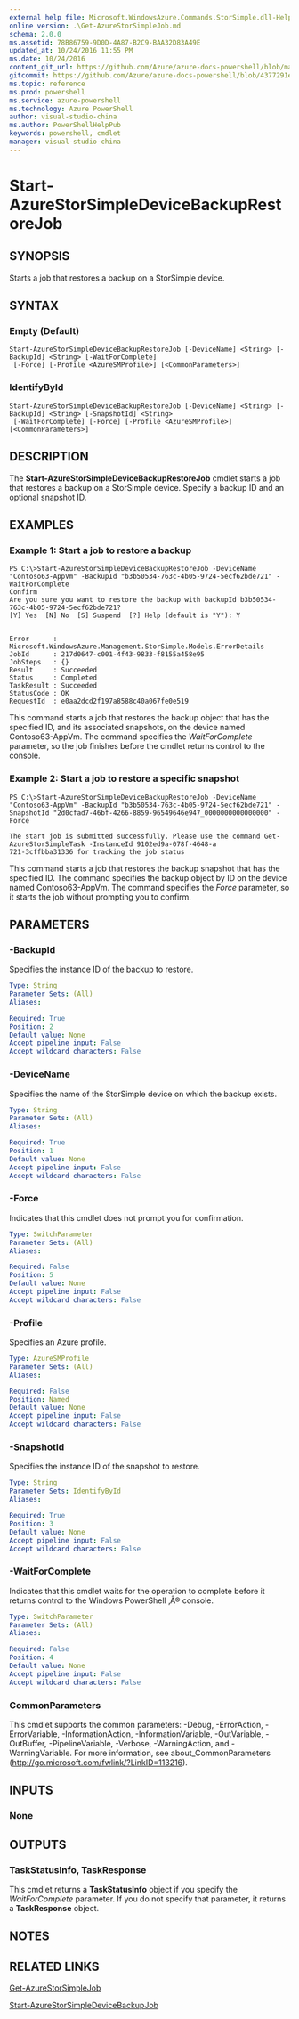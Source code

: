 ```yaml
---
external help file: Microsoft.WindowsAzure.Commands.StorSimple.dll-Help.xml
online version: .\Get-AzureStorSimpleJob.md
schema: 2.0.0
ms.assetid: 78B86759-9D0D-4A87-B2C9-BAA32D83A49E
updated_at: 10/24/2016 11:55 PM
ms.date: 10/24/2016
content_git_url: https://github.com/Azure/azure-docs-powershell/blob/master/azureps-cmdlets-docs/ServiceManagement/Azure.StorSimple/v2.1.0/Start-AzureStorSimpleDeviceBackupRestoreJob.md
gitcommit: https://github.com/Azure/azure-docs-powershell/blob/4377291ee360e58e2c1c5d644155daf6a0279055/azureps-cmdlets-docs/ServiceManagement/Azure.StorSimple/v2.1.0/Start-AzureStorSimpleDeviceBackupRestoreJob.md
ms.topic: reference
ms.prod: powershell
ms.service: azure-powershell
ms.technology: Azure PowerShell
author: visual-studio-china
ms.author: PowerShellHelpPub
keywords: powershell, cmdlet
manager: visual-studio-china
---
```


# Start-AzureStorSimpleDeviceBackupRestoreJob

## SYNOPSIS
Starts a job that restores a backup on a StorSimple device.

## SYNTAX

### Empty (Default)
```
Start-AzureStorSimpleDeviceBackupRestoreJob [-DeviceName] <String> [-BackupId] <String> [-WaitForComplete]
 [-Force] [-Profile <AzureSMProfile>] [<CommonParameters>]
```

### IdentifyById
```
Start-AzureStorSimpleDeviceBackupRestoreJob [-DeviceName] <String> [-BackupId] <String> [-SnapshotId] <String>
 [-WaitForComplete] [-Force] [-Profile <AzureSMProfile>] [<CommonParameters>]
```

## DESCRIPTION
The **Start-AzureStorSimpleDeviceBackupRestoreJob** cmdlet starts a job that restores a backup on a StorSimple device.
Specify a backup ID and an optional snapshot ID.

## EXAMPLES

### Example 1: Start a job to restore a backup
```
PS C:\>Start-AzureStorSimpleDeviceBackupRestoreJob -DeviceName "Contoso63-AppVm" -BackupId "b3b50534-763c-4b05-9724-5ecf62bde721" -WaitForComplete
Confirm
Are you sure you want to restore the backup with backupId b3b50534-763c-4b05-9724-5ecf62bde721? 
[Y] Yes  [N] No  [S] Suspend  [?] Help (default is "Y"): Y


Error      : Microsoft.WindowsAzure.Management.StorSimple.Models.ErrorDetails
JobId      : 217d0647-c001-4f43-9833-f8155a458e95
JobSteps   : {}
Result     : Succeeded
Status     : Completed
TaskResult : Succeeded
StatusCode : OK
RequestId  : e0aa2dcd2f197a8588c40a067fe0e519
```

This command starts a job that restores the backup object that has the specified ID, and its associated snapshots, on the device named Contoso63-AppVm.
The command specifies the *WaitForComplete* parameter, so the job finishes before the cmdlet returns control to the console.

### Example 2: Start a job to restore a specific snapshot
```
PS C:\>Start-AzureStorSimpleDeviceBackupRestoreJob -DeviceName "Contoso63-AppVm" -BackupId "b3b50534-763c-4b05-9724-5ecf62bde721" -SnapshotId "2d0cfad7-46bf-4266-8859-96549646e947_0000000000000000" -Force

The start job is submitted successfully. Please use the command Get-AzureStorSimpleTask -InstanceId 9102ed9a-078f-4648-a
721-3cffbba31336 for tracking the job status
```

This command starts a job that restores the backup snapshot that has the specified ID.
The command specifies the backup object by ID on the device named Contoso63-AppVm.
The command specifies the *Force* parameter, so it starts the job without prompting you to confirm.

## PARAMETERS

### -BackupId
Specifies the instance ID of the backup to restore.

```yaml
Type: String
Parameter Sets: (All)
Aliases: 

Required: True
Position: 2
Default value: None
Accept pipeline input: False
Accept wildcard characters: False
```

### -DeviceName
Specifies the name of the StorSimple device on which the backup exists.

```yaml
Type: String
Parameter Sets: (All)
Aliases: 

Required: True
Position: 1
Default value: None
Accept pipeline input: False
Accept wildcard characters: False
```

### -Force
Indicates that this cmdlet does not prompt you for confirmation.

```yaml
Type: SwitchParameter
Parameter Sets: (All)
Aliases: 

Required: False
Position: 5
Default value: None
Accept pipeline input: False
Accept wildcard characters: False
```

### -Profile
Specifies an Azure profile.

```yaml
Type: AzureSMProfile
Parameter Sets: (All)
Aliases: 

Required: False
Position: Named
Default value: None
Accept pipeline input: False
Accept wildcard characters: False
```

### -SnapshotId
Specifies the instance ID of the snapshot to restore.

```yaml
Type: String
Parameter Sets: IdentifyById
Aliases: 

Required: True
Position: 3
Default value: None
Accept pipeline input: False
Accept wildcard characters: False
```

### -WaitForComplete
Indicates that this cmdlet waits for the operation to complete before it returns control to the Windows PowerShell ‚Â® console.

```yaml
Type: SwitchParameter
Parameter Sets: (All)
Aliases: 

Required: False
Position: 4
Default value: None
Accept pipeline input: False
Accept wildcard characters: False
```

### CommonParameters
This cmdlet supports the common parameters: -Debug, -ErrorAction, -ErrorVariable, -InformationAction, -InformationVariable, -OutVariable, -OutBuffer, -PipelineVariable, -Verbose, -WarningAction, and -WarningVariable. For more information, see about_CommonParameters (http://go.microsoft.com/fwlink/?LinkID=113216).

## INPUTS

### None

## OUTPUTS

### TaskStatusInfo, TaskResponse
This cmdlet returns a **TaskStatusInfo** object if you specify the *WaitForComplete* parameter.
If you do not specify that parameter, it returns a **TaskResponse** object.

## NOTES

## RELATED LINKS

[Get-AzureStorSimpleJob](xref:ServiceManagement/Azure.StorSimple/v2.1.0/Get-AzureStorSimpleJob.md)

[Start-AzureStorSimpleDeviceBackupJob](xref:ServiceManagement/Azure.StorSimple/v2.1.0/Start-AzureStorSimpleDeviceBackupJob.md)


